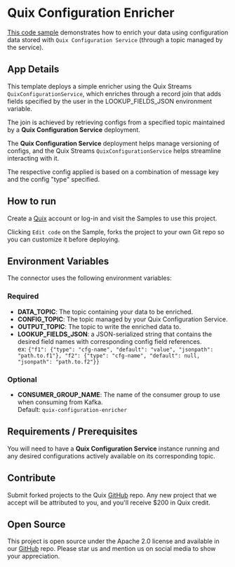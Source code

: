 # Quix Configuration Enricher

[This code sample](https://github.com/quixio/quix-samples/tree/main/python/transformations/quix_configuration_enricher) demonstrates how to 
enrich your data using configuration data stored with 
`Quix Configuration Service` (through a topic managed by the service).

## App Details

This template deploys a simple enricher using the Quix Streams `QuixConfigurationService`, 
which enriches through a record join that adds fields specified by the user in the
LOOKUP_FIELDS_JSON environment variable.

The join is achieved by retrieving configs from a specified topic maintained by a
**Quix Configuration Service** deployment.

The **Quix Configuration Service** deployment helps manage versioning of configs,
and the Quix Streams `QuixConfigurationService` helps streamline interacting with it.

The respective config applied is based on a combination of message key and the config "type"
specified.

## How to run

Create a [Quix](https://portal.platform.quix.io/signup?xlink=github) account or log-in and visit the Samples to use this project.

Clicking `Edit code` on the Sample, forks the project to your own Git repo so you can customize it before deploying.

## Environment Variables

The connector uses the following environment variables:

### Required
- **DATA_TOPIC**: The topic containing your data to be enriched.
- **CONFIG_TOPIC**: The topic managed by your Quix Configuration Service.
- **OUTPUT_TOPIC**: The topic to write the enriched data to.
- **LOOKUP_FIELDS_JSON**: a JSON-serialized string that contains the desired field names with corresponding config field references.  
  ex: `{"f1": {"type": "cfg-name", "default": "value", "jsonpath": "path.to.f1"}, "f2": {"type": "cfg-name", "default": null, "jsonpath": "path.to.f2"}}`

### Optional
- **CONSUMER_GROUP_NAME**: The name of the consumer group to use when consuming from Kafka.  
  Default: `quix-configuration-enricher`

## Requirements / Prerequisites

You will need to have a **Quix Configuration Service** instance running and any desired
configurations actively available on its corresponding topic.

## Contribute

Submit forked projects to the Quix [GitHub](https://github.com/quixio/quix-samples) repo. Any new project that we accept will be attributed to you, and you'll receive $200 in Quix credit.

## Open Source

This project is open source under the Apache 2.0 license and available in our [GitHub](https://github.com/quixio/quix-samples) repo. Please star us and mention us on social media to show your appreciation.
